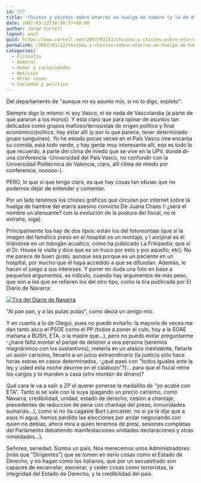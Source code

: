 ```yaml
---
id: 777
title: 'Chistes y chistes sobre etarras en huelga de hambre (y lo de Otegui...)'
date: 2007-03-22T18:58:57+00:00
author: Jorge Cortell
layout: post
guid: https://www.cortell.net/2007/03/22/chistes-y-chistes-sobre-etarras-en-huelga-de-hambre-y-lo-de-otegui/
permalink: /2007/03/22/chistes-y-chistes-sobre-etarras-en-huelga-de-hambre-y-lo-de-otegui/
categories:
  - Filosofí­a
  - General
  - Humor y curiosidades
  - Noticias
  - Otras cosas
  - Sociedad y polí­tica
---
```

Del departamento de "aunque no es asunto mí­o, si no lo digo, exploto":

Siempre digo lo mismo: ni soy Vasco, ni se nada de Vascolandia (a parte de que pararon a los moros). Y está claro que para opinar de asuntos tan delicados como grupos mafioso/terrosistas de origen polí­tico y final económico/polí­tico, hay estar allí­ (y por lo que parece, tener determinado grupo sanguí­neo). Yo he estado pocas veces en el Paí­s Vasco (me encanta su comida, está todo verde, y hay gente muy interesante allí­, eso es todo lo que recuerdo, a parte del clima de miedo que se vive en la UPV, donde dí­ una conferencia -Universidad del Paí­s Vasco, no confundir con la Universidad Politécnica de Valencia, claro, allí­ clima de miedo por conferencia, nooooo-).

PERO, lo que sí­ que tengo claro, es que hay cosas tan obvias que no podemos dejar de entender y comentar.

Por un lado tenemos los chistes gráficos que circulan por internet sobre la huelga de hambre del etarra asesino convicto De Juana Chaos (-¿será el nombre un atenuante? con la evolución de la postura del fiscal, no le extrañe, oiga).

Principalmente los hay de dos tipos: están los del fotomontaje (que si la imagen del famélico preso en el hospital es un montaje, y l aorijinal es él tirándose en un tobogán acuático, como ha publicado La Frikipedia; que si el Dr. House le visita y dice que es un truco por esto y por aquello, etc). No me parece de buen gusto, aunque sea porque es un paciente en un hospital, por mucho que él haya accedido a que se difundan. Además, le hacen el juego a sus intereses. Y poner en duda una foto en base a pequeños argumentos, es ridí­culo, cuando hay argumentos de más peso, que son a los que se refieren los del otro tipo, como la tira publicada por El Diario de Navarra:

<a target="_blank" title="Diario de Navarra" href="https://www.diariodenavarra.com/edicionimpresa/indice.asp?seccion=humor&dia=20070126"><img title="Tira del Diario de Navarra" alt="Tira del Diario de Navarra" src="https://photos1.blogger.com/x/blogger/22/1406/400/548143/house.jpg" /></a>

"Al pan pan, y a las putas putas", como decí­a un amigo mí­o.

Y en cuanto a lo de Otegui, pues no puedo evitarlo: la mayorí­a de veces me dan tanto asco el PSOE como el PP (todos a poner el culo, hoy a la SGAE mañana a BUSH, ETA, o la madre que...), pero no puedo evitar preguntarme -¿hace falta montar el paripé de detener a una persona (seremos magnánimos con los sustantivos), meterla en un atasco inexistente, fletarle un avión carí­simo, llevarlo a un juicio extraordinario (la justicia sólo hace horas extras en casos determinados, -¿qué pasó con "todos iguales ante la ley y usted esta noche deurme en el calabozo"?)... para que el fiscal retire los cargos y lo manden a casa (otro montón de dinero)?

Qué cara le va a salir a ZP el querer ponerse la medallita de "yo acabé con ETA". Tanto si se sale con la suya (pagando un precio carí­simo, como Navarra, credibilidad, unidad, estado de derecho, cesión a chantaje, precedentes de reduccion de pena con chantaje del preso, inmunidades sumarias...), como si no (la cagaste Burt Lancaster, no si ya te dije que a esos ni agua, hemos perdido las elecciones por andar negociando con quien no debí­as, ahora mira a quién tenemos de presi, sesiones completas del Parlamento debatiendo manifestaciones unidades declaraciones y otras nimiedades...).

Señores, seriedad. Somos un paí­s. Nos merecemos unos Administradores (más que "Dirigentes") que se tomen en serio cosas como el Estado de Derecho, y no hagan como los italianos, que por un secuestrado son capaces de excarcelar, exonerar, y ceder cosas como terroristas, la integridad del Estado de Derecho, y la credibilidad del paí­s.